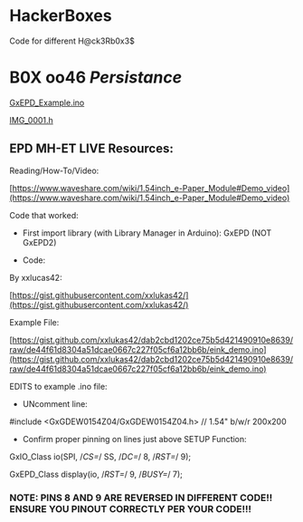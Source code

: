 # HackerBoxes
Code for different H@ck3Rb0x3$
# B0X oo46 _Persistance_
[GxEPD_Example.ino](https://github.com/b1uN7/HackerBoxes/blob/master/GxEPD_Example.ino)

[IMG_0001.h](https://github.com/b1uN7/HackerBoxes/blob/master/IMG_0001.h)

## EPD MH-ET LIVE Resources:

Reading/How-To/Video:

[https://www.waveshare.com/wiki/1.54inch_e-Paper_Module#Demo_video](https://www.waveshare.com/wiki/1.54inch_e-Paper_Module#Demo_video)

Code that worked:

- First import library (with Library Manager in Arduino): GxEPD (NOT GxEPD2)

- Code:

By xxlucas42:

[https://gist.githubusercontent.com/xxlukas42/](https://gist.githubusercontent.com/xxlukas42/)

Example File:

[https://gist.github.com/xxlukas42/dab2cbd1202ce75b5d421490910e8639/raw/de44f61d8304a51dcae0667c227f05cf6a12bb6b/eink_demo.ino](https://gist.github.com/xxlukas42/dab2cbd1202ce75b5d421490910e8639/raw/de44f61d8304a51dcae0667c227f05cf6a12bb6b/eink_demo.ino)

EDITS to example .ino file:

- UNcomment line:

#include <GxGDEW0154Z04/GxGDEW0154Z04.h> // 1.54" b/w/r 200x200

- Confirm proper pinning on lines just above SETUP Function:

GxIO_Class io(SPI, /*CS=*/ SS, /*DC=*/ 8, /*RST=*/ 9);

GxEPD_Class display(io, /*RST=*/ 9, /*BUSY=*/ 7);

### NOTE: PINS 8 AND 9 ARE REVERSED IN DIFFERENT CODE!!  ENSURE YOU PINOUT CORRECTLY PER YOUR CODE!!!


